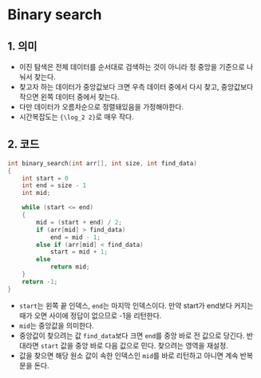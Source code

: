 # Binary search

## 1. 의미

- 이진 탐색은 전체 데이터를 순서대로 검색하는 것이 아니라 정 중앙을 기준으로 나눠서 찾는다.
- 찾고자 하는 데이터가 중앙값보다 크면 우측 데이터 중에서 다시 찾고, 중앙값보다 작으면 왼쪽 데이터 중에서 찾는다.
- 다만 데이터가 오름차순으로 정렬돼있음을 가정해야한다.
- 시간복잡도는 `{\log_2 2}`로 매우 작다.

## 2. 코드

```c
int binary_search(int arr[], int size, int find_data)
{
    int start = 0
    int end = size - 1
    int mid;

    while (start <= end)
    {
        mid = (start + end) / 2;
        if (arr[mid] > find_data)
            end = mid - 1;
        else if (arr[mid] < find_data)
            start = mid + 1;
        else
            return mid;
    }
    return -1;
}
```

- `start`는 왼쪽 끝 인덱스, `end`는 마지막 인덱스이다. 만약 start가 end보다 커지는 때가 오면 사이에 정답이 없으므로 -1을 리턴한다.
- `mid`는 중앙값을 의미한다.
- 중앙값이 찾으려는 값 `find_data`보다 크면 `end`를 중앙 바로 전 값으로 당긴다. 반대라면 `start` 값을 중앙 바로 다음 값으로 민다. 찾으려는 영역을 재설정.
- 값을 찾으면 해당 원소 값이 속한 인덱스인 `mid`를 바로 리턴하고 아니면 계속 반복문을 돈다.
